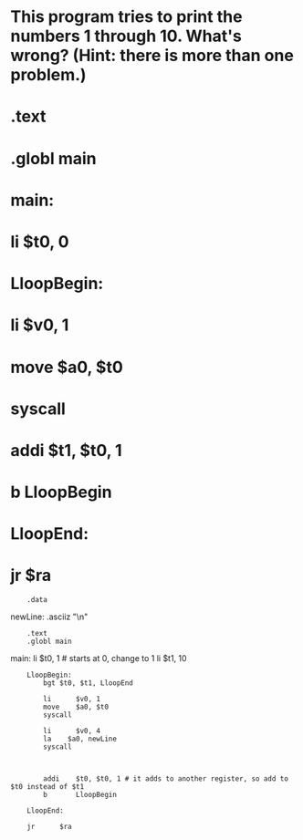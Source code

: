 # This program tries to print the numbers 1 through 10. What's wrong? (Hint: there is more than one problem.)
#
#	.text
#	.globl main
# main:
#	li      $t0, 0

#	LloopBegin:
#		li      $v0, 1
#		move    $a0, $t0
#		syscall

#		addi    $t1, $t0, 1
#		b       LloopBegin

#	LloopEnd:

#	jr      $ra
	
		
		.data
newLine:	.asciiz "\n" 

    	.text
    	.globl main
main:
    	li      $t0, 1			# starts at 0, change to 1
    	li	$t1, 10
    	

    	LloopBegin:
    		bgt $t0, $t1, LloopEnd
    		
        	li      $v0, 1		
        	move    $a0, $t0
        	syscall
        	
        	li      $v0, 4	
        	la    $a0, newLine
        	syscall
        	
        	

        	addi    $t0, $t0, 1	# it adds to another register, so add to $t0 instead of $t1
       		b       LloopBegin

    	LloopEnd:

    	jr      $ra
